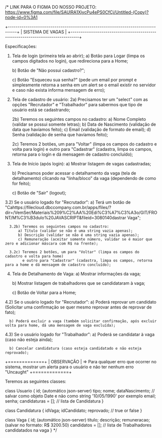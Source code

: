 /*
  LINK PARA O FIGMA DO NOSSO PROJETO: https://www.figma.com/file/SAUlRA1XiycPu4ePS0CfCj/Untitled-(Copy)?node-id=0%3A1

  +----------------------------------------------------------------------------------+
  |                                 SISTEMA DE VAGAS                                 |
  +----------------------------------------------------------------------------------+

  Especificações:

  1) Tela de login (primeira tela ao abrir);
      a) Botão para Logar (limpa os campos digitados no login), que redireciona para a Home;

      b) Botão de "Não possui cadastro?";

      c) Botão "Esqueceu sua senha?" (pede um email por prompt e simplesmente retorna a senha em um alert se o email existir no servidor e caso não exista informa mensagem de erro);


  2) Tela de cadastro de usuário:
      2a) Precisamos ter um "select" com as opções "Recrutador" e "Trabalhador" para sabermos que tipo de usuário está se cadastrando;
      
      2b) Teremos os seguintes campos no cadastro:
          a) Nome Completo (validar se possui somente letras);
          b) Data de Nascimento (validação de data que havíamos feito);
          c) Email (validação de formato de email);
          d) Senha (validação de senha que havíamos feito);
      
      2c) Teremos 2 botões, um para "Voltar" (limpa os campos do cadastro e volta para login) 
          e outro para "Cadastrar" (cadastra, limpa os campos, retorna para o login e dá mensagem de cadastro concluído);
 

  3) Tela de Início (após login):
      a) Mostrar listagem de vagas cadastradas;
      
      b) Precisamos poder acessar o detalhamento da vaga (tela de detalhamento) clicando na "linha/bloco" da vaga (dependendo de como for feito);

      c) Botão de "Sair" (logout);

  
  3.2) Se o usuário logado for "Recrutador":
      a) Terá um botão de "Cahttps://filecloud.dbccompany.com.br/apps/files/?dir=/VemSer/Materiais%209%C2%AA%20Edi%C3%A7%C3%A3o/GIT/FRONT/M%C3%B3dulo%20JAVASCRIPT&fileid=3080140dastrar Vaga";

      3.2b) Teremos os seguintes campos no cadastro:
          a) Título (validar se não é uma string vazia apenas);
          b) Descrição (validar se não é uma string vazia apenas);
          c) Remuneração (aceitar somente número, validar se é maior que zero e adicionar máscara com R$ na frente);
      
      3.2c) Teremos 2 botões, um para "Voltar" (limpa os campos do cadastro e volta para home) 
            e outro para "Cadastrar" (cadastra, limpa os campos, retorna para a home e dá mensagem de cadastro concluído);


  4) Tela de Detalhamento de Vaga:
      a) Mostrar informações da vaga;

      b) Mostrar listagem de trabalhadores que se candidataram à vaga;

      c) Botão de Voltar para a Home;
      

  
  4.2) Se o usuário logado for "Recrutador":
      a) Poderá reprovar um candidato (Solicitar uma confirmação se quer mesmo reprovar antes de reprovar de fato);

      b) Poderá excluir a vaga (também solicitar confirmação, após excluir volta para home, dá uma mensagem de vaga excluída);
  

  4.3) Se o usuário logado for "Trabalhador":
      a) Poderá se candidatar à vaga (caso não esteja ainda);
      
      b) Cancelar candidatura (caso esteja candidatado e não esteja reprovado); 



  +=============+
  | OBSERVAÇÂO  |   =>  Para qualquer erro que ocorrer no sistema, mostrar um alerta para o usuário e não ter nenhum erro "Uncaught"
  +=============+
  
  Teremos as seguintes classes:

  class Usuario {
    id; (automático json-server)
    tipo;
    nome;
    dataNascimento; // salvar como objeto Date e não como string '10/05/1990' por exemplo
    email;
    senha;
    candidaturas = []; // lista de Candidatura
  }

  class Candidatura {
    idVaga;
    idCandidato;
    reprovado; // true or false
  }

  class Vaga {
    id; (automático json-server)
    titulo;
    descrição;
    remuneracao; (salvar no formato: R$ 3200.50)
    candidatos = []; // lista de Trabalhadores candidatados na vaga
  }
*/